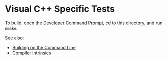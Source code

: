 # Visual C++ Specific Tests

To build, open the [Developer Command Prompt](https://docs.microsoft.com/en-us/dotnet/framework/tools/developer-command-prompt-for-vs), cd to this directory, and run `nmake`.


See also:

- [Building on the Command Line](https://docs.microsoft.com/en-us/cpp/build/building-on-the-command-line)
- [Compiler Intrinsics](https://docs.microsoft.com/en-us/cpp/intrinsics/compiler-intrinsics)

